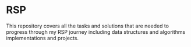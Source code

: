 # RSP
This repository covers all the tasks and solutions that are needed to progress through my RSP journey including data structures and algorithms implementations and projects.
